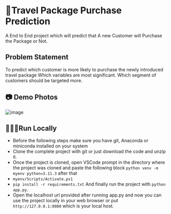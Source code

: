 # 🧳Travel Package Purchase Prediction 
A End to  End project which will predict that A new Customer will Purchase the Package or Not.

## Problem Statement
To predict which customer is more likely to purchase the newly introduced travel package
Which variables are most significant.
Which segment of customers should be targeted more.

## 📷 Demo Photos
![image](https://github.com/apurva-mhamane/Travel-package-purchase-ML/assets/131534195/d6eb4dc4-0082-4def-bb9e-0806813503a9)

## 👨🏻‍💻Run Locally
* Before the following steps make sure you have git, Anaconda or miniconda installed on your system
* Clone the complete project with git or just download the code and unzip it.
* Once the project is cloned, open VSCode prompt in the directory where the project was cloned and paste the following block ```python venv -m myenv python=3.11.3``` after that 
* ```myenv/Scripts/Activate.ps1```
* ```pip install -r requirements.txt``` And finally run the project with ```python app.py```.
* Open the localhost url provided after running app.py and now you can use the project locally in your web browser or put ```http://127.0.0.1:8080``` which is your local host.

